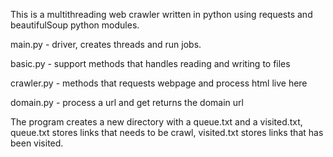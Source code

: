 This is a multithreading web crawler written in python using requests and beautifulSoup python modules.

main.py - driver, creates threads and run jobs.

basic.py - support methods that handles reading and writing to files

crawler.py - methods that requests webpage and process html live here

domain.py - process a url and get returns the domain url

The program creates a new directory with a queue.txt and a visited.txt, queue.txt stores links that needs to be crawl, visited.txt stores links that has been visited.


